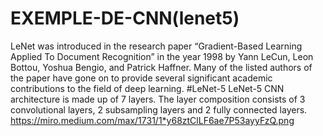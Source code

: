 # EXEMPLE-DE-CNN(lenet5)

LeNet was introduced in the research paper “Gradient-Based Learning Applied To Document Recognition” in the year 1998 by Yann LeCun, Leon Bottou, Yoshua Bengio, and Patrick Haffner. Many of the listed authors of the paper have gone on to provide several significant academic contributions to the field of deep learning.
#LeNet-5
LeNet-5 CNN architecture is made up of 7 layers. The layer composition consists of 3 convolutional layers, 2 subsampling layers and 2 fully connected layers.
https://miro.medium.com/max/1731/1*y68ztClLF6ae7P53ayyFzQ.png
